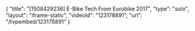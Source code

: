 {
    "title": "[1508429236] E-Bike Tech From Eurobike 2017",
    "type": "solo",
    "layout": "iframe-static",
    "videoId": "123178891",
    "url": "\/tvpembed\/123178891"
}
